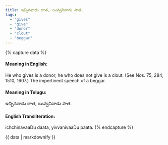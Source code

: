 ```yaml
---
title: ఇచ్చినవాడు దాత, యివ్వనివాడు పాత.
tags:
  - "gives"
  - "give"
  - "donor"
  - "clout"
  - "beggar"
---
```


{% capture data %}
#### Meaning in English:
He who gives is a donor, he who does not give is a clout.
(See Nos. 75, 284, 1510, 1607.)
The impertinent speech of a beggar.

#### Meaning in Telugu:
ఇచ్చినవాడు దాత, యివ్వనివాడు పాత.

#### English Transliteration:
ichchinavaaDu daata, yivvanivaaDu paata.
{% endcapture %}

{{ data | markdownify }}

